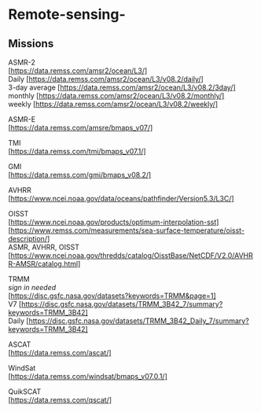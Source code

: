 # Remote-sensing-

## Missions
ASMR-2  
[https://data.remss.com/amsr2/ocean/L3/]  
    Daily [https://data.remss.com/amsr2/ocean/L3/v08.2/daily/]  
    3-day average [https://data.remss.com/amsr2/ocean/L3/v08.2/3day/]  
    monthly [https://data.remss.com/amsr2/ocean/L3/v08.2/monthly/]  
    weekly [https://data.remss.com/amsr2/ocean/L3/v08.2/weekly/]  

ASMR-E  
[https://data.remss.com/amsre/bmaps_v07/]

TMI  
[https://data.remss.com/tmi/bmaps_v07.1/]

GMI  
[https://data.remss.com/gmi/bmaps_v08.2/]

AVHRR  
[https://www.ncei.noaa.gov/data/oceans/pathfinder/Version5.3/L3C/]

OISST  
[https://www.ncei.noaa.gov/products/optimum-interpolation-sst] 
[https://www.remss.com/measurements/sea-surface-temperature/oisst-description/]  
ASMR, AVHRR, OISST [https://www.ncei.noaa.gov/thredds/catalog/OisstBase/NetCDF/V2.0/AVHRR-AMSR/catalog.html]

TRMM  
*sign in needed*  
[https://disc.gsfc.nasa.gov/datasets?keywords=TRMM&page=1]  
    V7 [https://disc.gsfc.nasa.gov/datasets/TRMM_3B42_7/summary?keywords=TRMM_3B42]  
    Daily [https://disc.gsfc.nasa.gov/datasets/TRMM_3B42_Daily_7/summary?keywords=TRMM_3B42]  


ASCAT  
[https://data.remss.com/ascat/]

WindSat  
[https://data.remss.com/windsat/bmaps_v07.0.1/]  

QuikSCAT  
[https://data.remss.com/qscat/]







